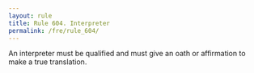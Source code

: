 ```yaml
---
layout: rule
title: Rule 604. Interpreter
permalink: /fre/rule_604/
---
```


An interpreter must be qualified and must give an oath or affirmation to make a true translation.

